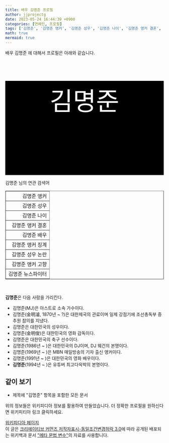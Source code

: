 ```yaml
---
title: 배우 김명준 프로필
author: jjprojectg
date: 2023-05-24 16:44:39 +0900
categories: [연예인, 프로필]
tags: ['김명준', '김명준 앵커', '김명준 성우', '김명준 나이', '김명준 앵커 결혼', '김명준 배우', '김명준 앵커 징계', '김명준 성우 논란', '김명준 앵커 고향', '김명준 뉴스파이터']
math: true
mermaid: true
---
```


<p>
배우 김명준 에 대해서  프로필은 아래와 같습니다. 
</p>
<div class="textimage_container" style="background-color:black ; width:100%; height:300px; ">
  <p style=" color: white; text-align: center;font-size:80">김명준</p>
</div>
<p>
 김명준 님의 연관 검색어
</p>
<table  border="1" class="dataframe"> <tr style="text-align: right;"> <td> 김명준 앵커 </td></tr> <tr style="text-align: right;"> <td> 김명준 성우 </td></tr> <tr style="text-align: right;"> <td> 김명준 나이 </td></tr> <tr style="text-align: right;"> <td> 김명준 앵커 결혼 </td></tr> <tr style="text-align: right;"> <td> 김명준 배우 </td></tr> <tr style="text-align: right;"> <td> 김명준 앵커 징계 </td></tr> <tr style="text-align: right;"> <td> 김명준 성우 논란 </td></tr> <tr style="text-align: right;"> <td> 김명준 앵커 고향 </td></tr> <tr style="text-align: right;"> <td> 김명준 뉴스파이터 </td></tr></table>
<br />
<p><b>김명준</b>은 다음 사람을 가리킨다.
</p>
<ul><li>김명준(MJ)은 아스트로 소속 가수이다.</li>
<li>김명준(金明濬, 1870년 ~ ?)은 대한제국의 관료이며 일제 강점기에 조선총독부 중추원 참의를 지냈다.</li>
<li>김명준은 대한민국의 성우이다.</li>
<li>김명준(金明俊)은 대한민국의 영화 감독이다.</li>
<li>김명준은 대한민국의 축구 선수이다.</li>
<li>김명준(1986년 ~ )은 대한민국의 DJ이며, DJ 웨건의 본명이다.</li>
<li>김명준(1969년 ~ )은 MBN 매일방송의 기자 출신 앵커이다.</li>
<li>김명준(1991년 ~ )은 대한민국의 영화 배우이다.</li>
<li><b>김명준</b>(1994년 ~ )은 유튜버 최고다윽박의 본명이다.</li></ul>

<h2>같이 보기</h2>
<ul><li><span>제목에 "김명준" 항목을 포함한 모든 문서</span></li></ul>
<p>
위의 정보들은 위키피디아 정보를 활용하여 만들었습니다. 
더 정확한 프로필을 원하신다면 위키피티아 링크 클릭하세요. 
</p>
<a href="https://ko.wikipedia.org/wiki/김명준" >위키피디아 페이지 </a>


<footer>
이 글은 <a href="https://creativecommons.org/licenses/by-sa/3.0/">크리에이티브 커먼즈 저작자표시-동일조건변경허락 3.0</a>에 따라 공개된 배포되는 위키백과 문서 <a href="https://ko.wikipedia.org/wiki/메타_문법_변수">"메타 문법 변수"</a>의 자료를 사용합니다.
</footer>
